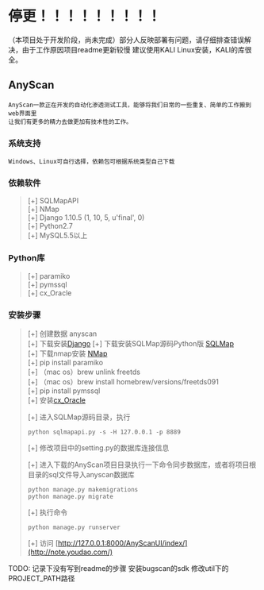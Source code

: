 # 停更！！！！！！！！！

（本项目处于开发阶段，尚未完成）部分人反映部署有问题，请仔细排查错误解决，由于工作原因项目readme更新较慢
建议使用KALI Linux安装，KALI的库很全。
## AnyScan

```
AnyScan一款正在开发的自动化渗透测试工具，能够将我们日常的一些重复、简单的工作搬到web界面里
让我们有更多的精力去做更加有技术性的工作。
```

### 系统支持

```
Windows、Linux可自行选择，依赖包可根据系统类型自己下载
```

### 依赖软件
> [+] SQLMapAPI <br>
> [+] NMap <br>
> [+] Django 1.10.5 (1, 10, 5, u'final', 0) <br>
> [+] Python2.7 <br>
> [+] MySQL5.5以上
### Python库
> [+] paramiko <br>
> [+] pymssql <br>
> [+] cx_Oracle

### 安装步骤
> [+] 创建数据 anyscan <br>
> [+] 下载安装[Django](http://note.youdao.com/)
> [+] 下载安装SQLMap源码Python版 [SQLMap](http://sqlmap.org/)<br>
> [+] 下载nmap安装 [NMap](https://nmap.org/)<br>
> [+] pip install paramiko <br>
> [+] （mac os）brew unlink freetds <br>
> [+] （mac os）brew install homebrew/versions/freetds091 <br>
> [+] pip install pymssql <br>
> [+] 安装[cx_Oracle](http://www.cnblogs.com/restran/p/4787609.html)
>
> [+] 进入SQLMap源码目录，执行
> ```
> python sqlmapapi.py -s -H 127.0.0.1 -p 8889
> ```
> [+] 修改项目中的setting.py的数据库连接信息
>
> [+] 进入下载的AnyScan项目目录执行一下命令同步数据库，或者将项目根目录的sql文件导入anyscan数据库
> ```
> python manage.py makemigrations
> python manage.py migrate
>
> ```
> [+] 执行命令
> ```
> python manage.py runserver
> ```
> [+] 访问 [http://127.0.0.1:8000/AnyScanUI/index/](http://note.youdao.com/)


TODO:
记录下没有写到readme的步骤
安装bugscan的sdk
修改util下的PROJECT_PATH路径

